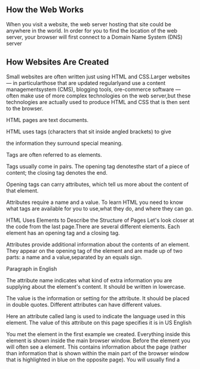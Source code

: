 ## How the Web Works
When you visit a website, the web server
hosting that site could be anywhere in the
world. In order for you to find the location of
the web server, your browser will first connect
to a Domain Name System (DNS) server

## How Websites Are Created
Small websites are often written just using HTML and CSS.Larger websites — in particularthose that are updated regularlyand use a content managementsystem (CMS), blogging tools, ore-commerce software — often make use of more complex technologies on the web server,but these technologies are actually used to produce HTML and CSS that is then sent to the browser.

HTML pages are text documents.

HTML uses tags (characters that sit inside angled brackets) to give 

the information they surround special meaning.

Tags are often referred to as elements.

Tags usually come in pairs. The opening tag denotesthe start of a piece of content; the closing tag denotes the end.

Opening tags can carry attributes, which tell us more about the content of that element.

Attributes require a name and a value.
To learn HTML you need to know what tags are available for you to use,what they do, and where they can go.

HTML Uses Elements to Describe the Structure of Pages
Let's look closer at the code from the last page.There are several different elements. Each element has an opening tag and a closing tag.

Attributes provide additional information about the contents of an element. They appear on the opening tag of the element and are
made up of two parts: a name and a value,separated by an equals sign.

<p lang="en-us">Paragraph in English</p>

The attribute name indicates what kind of extra information you are supplying about the element's content. It should be written in lowercase.

The value is the information or setting for the attribute. It
should be placed in double quotes. Different attributes can
have different values.

Here an attribute called lang is
used to indicate the language
used in this element. The value
of this attribute on this page
specifies it is in US English

<body>
You met the <body> element
in the first example we created.
Everything inside this element is
shown inside the main browser
window.
<head>
Before the <body> element you
will often see a <head> element.
This contains information
about the page (rather than
information that is shown within
the main part of the browser
window that is highlighted in
blue on the opposite page).
You will usually find a <title>
element inside the <head>
element.
<title>
The contents of the <title>
element are either shown in the
top of the browser, above where
you usually type in the URL of
the page you want to visit, or
on the tab for that page (if your
browser uses tabs to allow you
to view multiple pages at the

## EXTRA MARKUP
HTML 5:
<!DOCTYPE html>
HTML 4:
<!DOCTYPE html PUBLIC
"-//W3C//DTD HTML 4.01 Transitional//EN"
"http://www.w3.org/TR/html4/loose.dtd">
Transitional XHTML 1.0:
<!DOCTYPE html PUBLIC
"-//W3C//DTD XHTML 1.0 Transitional//EN"
"http://www.w3.org/TR/xhtml1/DTD/
xhtml1-transitional.dtd">
Strict XHTML 1.0:
<!DOCTYPE html PUBLIC
"-//W3C//DTD XHTML 1.0 Strict//EN"
"http://www.w3.org/TR/xhtml1/DTD/
xhtml1-strict.dtd">
XML Declaration:
<?xml version="1.0" ?>
DOCTYPES tell browsers which version of HTML you are using.

You can add comments to your code between the <!-- and --> markers.

The id and class attributes allow you to identify particular elements.

The <div> and <span> elements allow you to group
block-level and inline elements together.

<iframes> cut windows into your web pages through which other pages can be displayed.

The <meta> tag allows you to supply all kinds of information about your web page.

Escape characters are used to include special characters in your pages such as <, >, and ©.

The new HTML5 elements indicate the purpose of different parts of a web page and help to describe its structure.
The new elements provide clearer code (compared with using multiple <div> elements).

Older browsers that do not understand HTML5 elements need to be told which elements are block-level elements.
To make HTML5 elements work in Internet Explorer 8 (and older versions of IE), extra JavaScript is needed, which is available free from Google

Because there have been several versions of HTML, each
web page should begin with a DOCTYPE declaration to tell a
browser which version of HTML the page is using (although
browsers usually display the page even if it is not included).
We will therefore be including
one in each example for the rest
of the book.

As you will see when we come to look at CSS and its box model on
page 316, the use of a DOCTYPE can also help the browser to
render a page correctly. Because XHTML was written
in XML, you will sometimes see pages that use the XHTML strict DOCTYPE start with the optional XML declaration. Where this is used, it should be the first thing in a document.
There must be nothing before it,
not even a space.

**comments in HTML:**
If you want to add a comment
to your code that will not be
visible in the user's browser, you
can add the text between these
characters:
<!-- comment goes here -->

Example:
<!-- start of introduction -->
<h1>Current Exhibitions</h1>
<h2>Olafur Eliasson</h2>
<!-- end of introduction -->
<!-- start of main text -->
<p>Olafur Eliasson was born in Copenhagen, Denmark
in 1967 to Icelandic parents.</p>
<p>He is known for sculptures and large-scale
installation art employing elemental materials
such as light, water, and air temperature to
enhance the viewer's experience.</p>
<!-- end of main text -->
<!--
<a href="mailto:info@example.org">Contact</a>
-->

There are some characters that are used in
and reserved by HTML code. (For example, the
left and right angled brackets.)

HTML5 is introducing a new set of
elements that help define the structure of
a page.

They are covered here (rather than with the other HTML
elements you met earlier in the book) because you'll find
it easier to understand how they can be used now that you
have seen how CSS can control the layout a page. These
new elements are going to play an important part in creating
layouts going forward. 

Example Site Map:
                          Home
About           Articles       Visit             Shop      Contact
History         News            Location          Books
Foundation      Book Reviews    Opening Times     Gifts
Future Plans    Press 
                Interviews      Tickets

It's important to understand who your target audienceis, why they would come to your site, what information they want to find and when they are likely to return.

Site maps allow you to plan the structure of a site.

Wireframes allow you to organize the information that will need to go on each page.

Design is about communication. Visual hierarchy helps visitors understand what you are trying to tell them.

You can differentiate between pieces of information using size, color,and style.

You can use grouping and similarity to help simplify
the information you present.
                
looks at some key concepts in computer programming, showing you how computers create models of the world using data, and how JavaScript
is used to change the contents of an HTML page.

How JavaScript makes webpages more interavtive:

1 ACCESS CONTENT
You can use JavaScript to select any element, attribute, or text from an HTML page. For example:
• Select the text inside all of the <hl> elements on a page
• Select any elements that have a class attribute with a value of note
• Find out what was entered into a text input whose id attribute has a
  value of email 

2 MODIFY CONTENT

You can use JavaScript to add elements, attributes, and text to the
page, or remove them. For example:
• Add a paragraph of text after the first <hl> element
• Change the value of class attributes to trigger new CSS rules
  for those elements
• Change the size or position of an <img> element

3 PROGRAM RULES

You can specify a set of steps for the browser to follow (like a recipe), which allows it to access or change the content of a page. For example:
• A gallery script could check which image a user clicked on and        display a larger version of that image.
• A mortgage calculator could collect values from a form, perform a     calculation, and display repayments.
• An animation could check the dimensions of the browser window
  and move an image to the bottom of the viewable area (also known as
  the viewport).

4 REACT TO EVENTS
You can specify that a script should run when a specific event has occurred. For example, it could be run when:
• A button is pressed
• A link is clicked (or tapped) on
• A cursor hovers over an element
• Information is added to a form
• An interval of time has passed
• A web page has finished loading

A script is a series of instructions that a computer can follow to achieve a goal.

To write a script, you need to first state your goal and then list the
tasks that need to be completed in order to achieve it.

You need to learn to "think" like a computer because they solve
tasks in different ways than you or I might approach them.

Often scripts will need to perform different tasks in different situations. You can use flowcharts to work out how the tasks fit together.
The flowcharts show the paths between each step.
A script is a series of instructions that the computer
can follow in order to achieve a goal

Each time the script runs, it might only use a subset of
all the instructions.

Computers approach tasks in a different way than humans, so your instructions must let the computer solve the task prggrammatically

To approach writing a script, break down your goal into a series of tasks and then work out each step needed to complete that task (a flowchart can help).

Computers creates models of the world using Data
Programmers can write code to say "when this event occurs,eun that code."

web browsers use HTML markup to create amodel of the webpage.Each creates its own node (which a kind of object).

To make webpages interactive you write code that uses the browser's model of the web page.

It is best to keep JavaScript code in its own JavaScript
file. JavaScript files are text files (like HTML pages and
CSS style sheets), but they have the . js extension

The HTML <script> element is used in HTML pages
to tell the browser to load the JavaScript file (rather like
the <link> element can be used to load a CSS file).

If you view the source code of the page in the browser,
the JavaScript will not have changed the HTML,
because the script works with the model of the web
page that the browser has created.